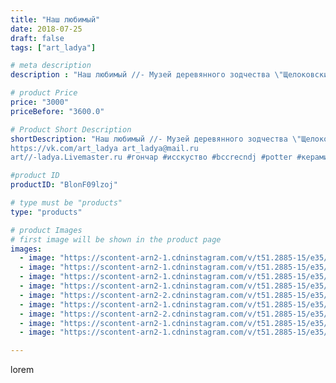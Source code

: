 ```yaml
---
title: "Наш любимый"
date: 2018-07-25
draft: false
tags: ["art_ladya"]

# meta description
description : "Наш любимый //- Музей деревянного зодчества \"Щелоковский хутор\" 2018г. Нижний Новгород \"Арт Ладья\" Гончарная мастерская в Нижнем Новгороде. Изготовление кер"

# product Price
price: "3000"
priceBefore: "3600.0"

# Product Short Description
shortDescription: "Наш любимый //- Музей деревянного зодчества \"Щелоковский хутор\" 2018г. Нижний Новгород \"Арт Ладья\" Гончарная мастерская в Нижнем Новгороде. Изготовление керамики и мастер//-классы по обучению. 
https://vk.com/art_ladya art_ladya@mail.ru 
art//-ladya.Livemaster.ru #гончар #исскуство #bccrecndj #potter #керамикадляинтерьера #керамикаручнаяработа #гончарнаямастерская #керамиканазаказ #handmade #посудаизглины #керамика #гончарнаяпосуда #эксклюзивнаякерамика #dishes #decor #ceramicar #nntoday #claygoods #фестиваль #earthenware #ceramic #design #историческаяреконструкция #нижнийновгород #ceramicart #щёлоковскийхутор #clay #авторскаякерамика"

#product ID
productID: "BlonF09lzoj"

# type must be "products"
type: "products"

# product Images
# first image will be shown in the product page
images:
  - image: "https://scontent-arn2-1.cdninstagram.com/v/t51.2885-15/e35/40481020_767805353579128_222033879169499136_n.jpg?se=7&tp=1&_nc_ht=scontent-arn2-1.cdninstagram.com&_nc_cat=104&_nc_ohc=gUQNKtacqlAAX-iJLFy&oh=4352d9e5a1df1e502c24f17aab7116a3&oe=606AE4D8&ig_cache_key=MTgzMDg4MTY1ODM1NTg1MTMwMQ%3D%3D.2"
  - image: "https://scontent-arn2-1.cdninstagram.com/v/t51.2885-15/e35/40009743_264465607524045_3885531430926680064_n.jpg?se=7&tp=1&_nc_ht=scontent-arn2-1.cdninstagram.com&_nc_cat=109&_nc_ohc=7HMmFl5qOu0AX-Y6Vhb&oh=29daefe97100026ecc2525fc28d377f0&oe=606A8905&ig_cache_key=MTgzMDg4MTY3MTc3NzY0NzQxMg%3D%3D.2"
  - image: "https://scontent-arn2-1.cdninstagram.com/v/t51.2885-15/e35/40516949_320907465328501_3112313811567116288_n.jpg?se=7&tp=1&_nc_ht=scontent-arn2-1.cdninstagram.com&_nc_cat=101&_nc_ohc=4ZFrBqYWrp4AX83ys06&oh=cd1b2e5bdf186b4fb39d67cbdda4bab5&oe=606C5663&ig_cache_key=MTgzMDg4MTY4MTk3ODQxMzk2NQ%3D%3D.2"
  - image: "https://scontent-arn2-1.cdninstagram.com/v/t51.2885-15/e35/40298717_234456173915620_1652708178619531264_n.jpg?se=7&tp=1&_nc_ht=scontent-arn2-1.cdninstagram.com&_nc_cat=104&_nc_ohc=dCYa54Rme8cAX-S_TK_&oh=81b2642c8addcd435e60bbc465153f59&oe=606D5A63&ig_cache_key=MTgzMDg4MTY5NTczNTY1NDQ3NA%3D%3D.2"
  - image: "https://scontent-arn2-2.cdninstagram.com/v/t51.2885-15/e35/40522941_274232589965756_1145583892284047360_n.jpg?se=7&tp=1&_nc_ht=scontent-arn2-2.cdninstagram.com&_nc_cat=108&_nc_ohc=bpYfjFyjgKoAX9xYOSb&oh=f654e3567812a3b8e503f81dbdd782da&oe=6069E553&ig_cache_key=MTgzMDg4MTcwNTA5NzM5OTIwMQ%3D%3D.2"
  - image: "https://scontent-arn2-1.cdninstagram.com/v/t51.2885-15/e35/40007202_307145660091966_1989096150455549952_n.jpg?se=7&tp=1&_nc_ht=scontent-arn2-1.cdninstagram.com&_nc_cat=106&_nc_ohc=B-GRoux8QwAAX84qA-n&oh=80155f3c29523b5cf829d85fa9b4a898&oe=606D281D&ig_cache_key=MTgzMDg4MTcxNDg0NDc1Nzk0MA%3D%3D.2"
  - image: "https://scontent-arn2-2.cdninstagram.com/v/t51.2885-15/e35/39486068_2190605727891132_1441464640277053440_n.jpg?se=7&tp=1&_nc_ht=scontent-arn2-2.cdninstagram.com&_nc_cat=100&_nc_ohc=L4wU7biGihEAX_bhCam&oh=3fdf88fd5a82f60421ee8017665007b7&oe=606C3636&ig_cache_key=MTgzMDg4MTcyNTU2NTM5NDkzNg%3D%3D.2"
  - image: "https://scontent-arn2-1.cdninstagram.com/v/t51.2885-15/e35/41099476_969382413233754_8013327454326226944_n.jpg?se=8&tp=1&_nc_ht=scontent-arn2-1.cdninstagram.com&_nc_cat=106&_nc_ohc=fEzzoPm6g94AX9eQGyg&oh=d43075ce7f7022ce109498ed053ce888&oe=606BF4A2&ig_cache_key=MTgzMDg4MTczNTIzNzY0MTc4MA%3D%3D.2"
  - image: "https://scontent-arn2-1.cdninstagram.com/v/t51.2885-15/e35/37536240_2207650359504498_6034031139339894784_n.jpg?se=8&tp=1&_nc_ht=scontent-arn2-1.cdninstagram.com&_nc_cat=106&_nc_ohc=3Eti6ueyfXwAX-aXaYK&oh=d3d4692b44b88cbde1a665d1266aed17&oe=606AFF75&ig_cache_key=MTgzMDg4MTc0NDc4MzgyMDkzMQ%3D%3D.2"

---
```

lorem
